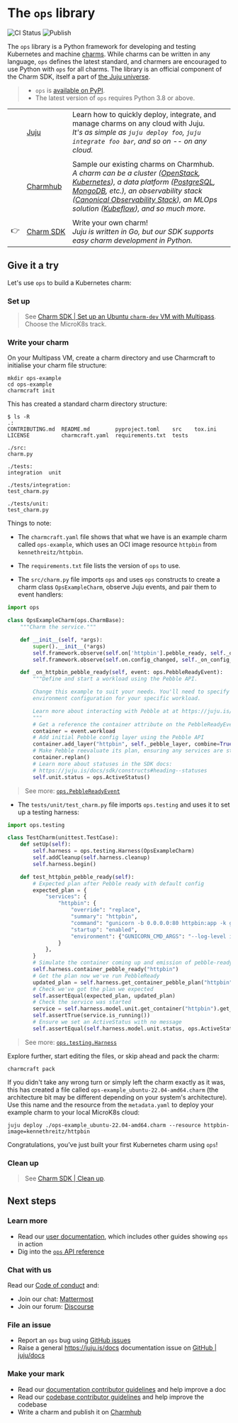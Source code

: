# The `ops` library

![CI Status](https://github.com/canonical/operator/actions/workflows/framework-tests.yaml/badge.svg)
![Publish](https://github.com/canonical/operator/actions/workflows/publish.yml/badge.svg)

The `ops` library is a Python framework for developing and testing Kubernetes and machine [charms](https://juju.is/docs/sdk/charmed-operators). While charms can be written in any language, `ops` defines the latest standard, and charmers are encouraged to use Python with `ops` for all charms. The library is an official component of the Charm SDK, itself a part of [the Juju universe](https://juju.is/).

> - `ops` is  [available on PyPI](https://pypi.org/project/ops/).
> - The latest version of `ops` requires Python 3.8 or above.

||||
|-|-|- |
|| [Juju](https://juju.is/docs/juju) | Learn how to quickly deploy, integrate, and manage charms on any cloud with Juju. <br>  _It's as simple as `juju deploy foo`, `juju integrate foo bar`, and so on -- on any cloud._ |
||||
|| [Charmhub](https://charmhub.io/) | Sample our existing charms on Charmhub. <br> _A charm can be a cluster ([OpenStack](https://charmhub.io/openstack-base), [Kubernetes](https://charmhub.io/charmed-kubernetes)), a data platform ([PostgreSQL](https://charmhub.io/postgresql-k8s), [MongoDB](https://charmhub.io/mongodb), etc.), an observability stack ([Canonical Observability Stack](https://charmhub.io/cos-lite)), an MLOps solution ([Kubeflow](https://charmhub.io/kubeflow)), and so much more._ |
||||
|👉| [Charm&nbsp;SDK](https://juju.is/docs/sdk)  | Write your own charm! <br> _Juju is written in Go, but our SDK supports easy charm development in Python._  |

## Give it a try

Let's use `ops` to build a Kubernetes charm:

### Set up

> See [Charm SDK | Set up an Ubuntu `charm-dev` VM with Multipass](https://juju.is/docs/sdk/dev-setup#heading--automatic-set-up-an-ubuntu-charm-dev-vm-with-multipass). <br> Choose the MicroK8s track.


### Write your charm

On your Multipass VM, create a charm directory and use Charmcraft to initialise your charm file structure:

```shell-script
mkdir ops-example
cd ops-example
charmcraft init
```
This has created a standard charm directory structure:

```shell-script
$ ls -R
.:
CONTRIBUTING.md  README.md        pyproject.toml    src    tox.ini
LICENSE          charmcraft.yaml  requirements.txt  tests

./src:
charm.py

./tests:
integration  unit

./tests/integration:
test_charm.py

./tests/unit:
test_charm.py
```

Things to note:

- The `charmcraft.yaml` file shows that what we have is an example charm called `ops-example`, which uses an OCI image resource `httpbin` from `kennethreitz/httpbin`.

- The `requirements.txt` file lists the version of `ops` to use.

- The `src/charm.py` file imports `ops` and uses `ops` constructs to create a charm class `OpsExampleCharm`, observe Juju events, and pair them to event handlers:

```python
import ops

class OpsExampleCharm(ops.CharmBase):
    """Charm the service."""

    def __init__(self, *args):
        super().__init__(*args)
        self.framework.observe(self.on['httpbin'].pebble_ready, self._on_httpbin_pebble_ready)
        self.framework.observe(self.on.config_changed, self._on_config_changed)

    def _on_httpbin_pebble_ready(self, event: ops.PebbleReadyEvent):
        """Define and start a workload using the Pebble API.

        Change this example to suit your needs. You'll need to specify the right entrypoint and
        environment configuration for your specific workload.

        Learn more about interacting with Pebble at at https://juju.is/docs/sdk/pebble.
        """
        # Get a reference the container attribute on the PebbleReadyEvent
        container = event.workload
        # Add initial Pebble config layer using the Pebble API
        container.add_layer("httpbin", self._pebble_layer, combine=True)
        # Make Pebble reevaluate its plan, ensuring any services are started if enabled.
        container.replan()
        # Learn more about statuses in the SDK docs:
        # https://juju.is/docs/sdk/constructs#heading--statuses
        self.unit.status = ops.ActiveStatus()
```

> See more: [`ops.PebbleReadyEvent`](https://ops.readthedocs.io/en/latest/index.html#ops.PebbleReadyEvent)

- The `tests/unit/test_charm.py` file imports `ops.testing` and uses it to set up a testing harness:

```python
import ops.testing

class TestCharm(unittest.TestCase):
    def setUp(self):
        self.harness = ops.testing.Harness(OpsExampleCharm)
        self.addCleanup(self.harness.cleanup)
        self.harness.begin()

    def test_httpbin_pebble_ready(self):
        # Expected plan after Pebble ready with default config
        expected_plan = {
            "services": {
                "httpbin": {
                    "override": "replace",
                    "summary": "httpbin",
                    "command": "gunicorn -b 0.0.0.0:80 httpbin:app -k gevent",
                    "startup": "enabled",
                    "environment": {"GUNICORN_CMD_ARGS": "--log-level info"},
                }
            },
        }
        # Simulate the container coming up and emission of pebble-ready event
        self.harness.container_pebble_ready("httpbin")
        # Get the plan now we've run PebbleReady
        updated_plan = self.harness.get_container_pebble_plan("httpbin").to_dict()
        # Check we've got the plan we expected
        self.assertEqual(expected_plan, updated_plan)
        # Check the service was started
        service = self.harness.model.unit.get_container("httpbin").get_service("httpbin")
        self.assertTrue(service.is_running())
        # Ensure we set an ActiveStatus with no message
        self.assertEqual(self.harness.model.unit.status, ops.ActiveStatus())
```

> See more: [`ops.testing.Harness`](https://ops.readthedocs.io/en/latest/#ops.testing.Harness)


Explore further, start editing the files, or skip ahead and pack the charm:

```shell-script
charmcraft pack
```

If you didn't take any wrong turn or simply left the charm exactly as it was, this has created a file called `ops-example_ubuntu-22.04-amd64.charm` (the architecture bit may be different depending on your system's architecture). Use this name and the resource from the `metadata.yaml` to deploy your example charm to your local MicroK8s cloud:

```shell-script
juju deploy ./ops-example_ubuntu-22.04-amd64.charm --resource httpbin-image=kennethreitz/httpbin
```

Congratulations, you’ve just built your first Kubernetes charm using `ops`!

### Clean up

> See [Charm SDK | Clean up](https://juju.is/docs/sdk/dev-setup#heading--automatic-set-up-an-ubuntu-charm-dev-vm-with-multipass).

## Next steps

### Learn more
- Read our [user documentation](https://juju.is/docs/sdk/ops), which includes other guides showing `ops` in action
- Dig into the [`ops` API reference](https://ops.readthedocs.io/en/latest/)

### Chat with us

Read our [Code of conduct](https://ubuntu.com/community/code-of-conduct) and:
- Join our chat: [Mattermost](https://chat.charmhub.io/charmhub/channels/ops)
- Join our forum: [Discourse](https://discourse.charmhub.io/)

### File an issue

- Report an `ops` bug using [GitHub issues](https://github.com/canonical/operator/issues)
- Raise a general https://juju.is/docs documentation issue on [GitHub | juju/docs](https://github.com/juju/docs)

### Make your mark

- Read our [documentation contributor guidelines](https://discourse.charmhub.io/t/documentation-guidelines-for-contributors/1245) and help improve a doc
- Read our [codebase contributor guidelines](https://github.com/canonical/operator/blob/main/HACKING.md) and help improve the codebase
- Write a charm and publish it on [Charmhub](https://charmhub.io/)
